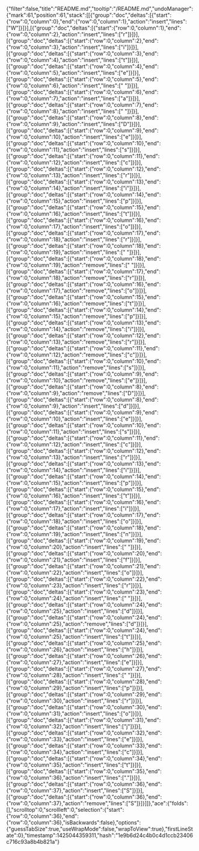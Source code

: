 {"filter":false,"title":"README.md","tooltip":"/README.md","undoManager":{"mark":61,"position":61,"stack":[[{"group":"doc","deltas":[{"start":{"row":0,"column":0},"end":{"row":0,"column":1},"action":"insert","lines":["W"]}]}],[{"group":"doc","deltas":[{"start":{"row":0,"column":1},"end":{"row":0,"column":2},"action":"insert","lines":["r"]}]}],[{"group":"doc","deltas":[{"start":{"row":0,"column":2},"end":{"row":0,"column":3},"action":"insert","lines":["i"]}]}],[{"group":"doc","deltas":[{"start":{"row":0,"column":3},"end":{"row":0,"column":4},"action":"insert","lines":["t"]}]}],[{"group":"doc","deltas":[{"start":{"row":0,"column":4},"end":{"row":0,"column":5},"action":"insert","lines":["e"]}]}],[{"group":"doc","deltas":[{"start":{"row":0,"column":5},"end":{"row":0,"column":6},"action":"insert","lines":[" "]}]}],[{"group":"doc","deltas":[{"start":{"row":0,"column":6},"end":{"row":0,"column":7},"action":"insert","lines":["a"]}]}],[{"group":"doc","deltas":[{"start":{"row":0,"column":7},"end":{"row":0,"column":8},"action":"insert","lines":[" "]}]}],[{"group":"doc","deltas":[{"start":{"row":0,"column":8},"end":{"row":0,"column":9},"action":"insert","lines":["D"]}]}],[{"group":"doc","deltas":[{"start":{"row":0,"column":9},"end":{"row":0,"column":10},"action":"insert","lines":["e"]}]}],[{"group":"doc","deltas":[{"start":{"row":0,"column":10},"end":{"row":0,"column":11},"action":"insert","lines":["s"]}]}],[{"group":"doc","deltas":[{"start":{"row":0,"column":11},"end":{"row":0,"column":12},"action":"insert","lines":["c"]}]}],[{"group":"doc","deltas":[{"start":{"row":0,"column":12},"end":{"row":0,"column":13},"action":"insert","lines":["r"]}]}],[{"group":"doc","deltas":[{"start":{"row":0,"column":13},"end":{"row":0,"column":14},"action":"insert","lines":["i"]}]}],[{"group":"doc","deltas":[{"start":{"row":0,"column":14},"end":{"row":0,"column":15},"action":"insert","lines":["p"]}]}],[{"group":"doc","deltas":[{"start":{"row":0,"column":15},"end":{"row":0,"column":16},"action":"insert","lines":["t"]}]}],[{"group":"doc","deltas":[{"start":{"row":0,"column":16},"end":{"row":0,"column":17},"action":"insert","lines":["o"]}]}],[{"group":"doc","deltas":[{"start":{"row":0,"column":17},"end":{"row":0,"column":18},"action":"insert","lines":["r"]}]}],[{"group":"doc","deltas":[{"start":{"row":0,"column":18},"end":{"row":0,"column":19},"action":"insert","lines":[" "]}]}],[{"group":"doc","deltas":[{"start":{"row":0,"column":18},"end":{"row":0,"column":19},"action":"remove","lines":[" "]}]}],[{"group":"doc","deltas":[{"start":{"row":0,"column":17},"end":{"row":0,"column":18},"action":"remove","lines":["r"]}]}],[{"group":"doc","deltas":[{"start":{"row":0,"column":16},"end":{"row":0,"column":17},"action":"remove","lines":["o"]}]}],[{"group":"doc","deltas":[{"start":{"row":0,"column":15},"end":{"row":0,"column":16},"action":"remove","lines":["t"]}]}],[{"group":"doc","deltas":[{"start":{"row":0,"column":14},"end":{"row":0,"column":15},"action":"remove","lines":["p"]}]}],[{"group":"doc","deltas":[{"start":{"row":0,"column":13},"end":{"row":0,"column":14},"action":"remove","lines":["i"]}]}],[{"group":"doc","deltas":[{"start":{"row":0,"column":12},"end":{"row":0,"column":13},"action":"remove","lines":["r"]}]}],[{"group":"doc","deltas":[{"start":{"row":0,"column":11},"end":{"row":0,"column":12},"action":"remove","lines":["c"]}]}],[{"group":"doc","deltas":[{"start":{"row":0,"column":10},"end":{"row":0,"column":11},"action":"remove","lines":["s"]}]}],[{"group":"doc","deltas":[{"start":{"row":0,"column":9},"end":{"row":0,"column":10},"action":"remove","lines":["e"]}]}],[{"group":"doc","deltas":[{"start":{"row":0,"column":8},"end":{"row":0,"column":9},"action":"remove","lines":["D"]}]}],[{"group":"doc","deltas":[{"start":{"row":0,"column":8},"end":{"row":0,"column":9},"action":"insert","lines":["d"]}]}],[{"group":"doc","deltas":[{"start":{"row":0,"column":9},"end":{"row":0,"column":10},"action":"insert","lines":["e"]}]}],[{"group":"doc","deltas":[{"start":{"row":0,"column":10},"end":{"row":0,"column":11},"action":"insert","lines":["s"]}]}],[{"group":"doc","deltas":[{"start":{"row":0,"column":11},"end":{"row":0,"column":12},"action":"insert","lines":["c"]}]}],[{"group":"doc","deltas":[{"start":{"row":0,"column":12},"end":{"row":0,"column":13},"action":"insert","lines":["r"]}]}],[{"group":"doc","deltas":[{"start":{"row":0,"column":13},"end":{"row":0,"column":14},"action":"insert","lines":["i"]}]}],[{"group":"doc","deltas":[{"start":{"row":0,"column":14},"end":{"row":0,"column":15},"action":"insert","lines":["p"]}]}],[{"group":"doc","deltas":[{"start":{"row":0,"column":15},"end":{"row":0,"column":16},"action":"insert","lines":["t"]}]}],[{"group":"doc","deltas":[{"start":{"row":0,"column":16},"end":{"row":0,"column":17},"action":"insert","lines":["i"]}]}],[{"group":"doc","deltas":[{"start":{"row":0,"column":17},"end":{"row":0,"column":18},"action":"insert","lines":["o"]}]}],[{"group":"doc","deltas":[{"start":{"row":0,"column":18},"end":{"row":0,"column":19},"action":"insert","lines":["n"]}]}],[{"group":"doc","deltas":[{"start":{"row":0,"column":19},"end":{"row":0,"column":20},"action":"insert","lines":[" "]}]}],[{"group":"doc","deltas":[{"start":{"row":0,"column":20},"end":{"row":0,"column":21},"action":"insert","lines":["f"]}]}],[{"group":"doc","deltas":[{"start":{"row":0,"column":21},"end":{"row":0,"column":22},"action":"insert","lines":["o"]}]}],[{"group":"doc","deltas":[{"start":{"row":0,"column":22},"end":{"row":0,"column":23},"action":"insert","lines":["r"]}]}],[{"group":"doc","deltas":[{"start":{"row":0,"column":23},"end":{"row":0,"column":24},"action":"insert","lines":[" "]}]}],[{"group":"doc","deltas":[{"start":{"row":0,"column":24},"end":{"row":0,"column":25},"action":"insert","lines":["d"]}]}],[{"group":"doc","deltas":[{"start":{"row":0,"column":24},"end":{"row":0,"column":25},"action":"remove","lines":["d"]}]}],[{"group":"doc","deltas":[{"start":{"row":0,"column":24},"end":{"row":0,"column":25},"action":"insert","lines":["t"]}]}],[{"group":"doc","deltas":[{"start":{"row":0,"column":25},"end":{"row":0,"column":26},"action":"insert","lines":["h"]}]}],[{"group":"doc","deltas":[{"start":{"row":0,"column":26},"end":{"row":0,"column":27},"action":"insert","lines":["e"]}]}],[{"group":"doc","deltas":[{"start":{"row":0,"column":27},"end":{"row":0,"column":28},"action":"insert","lines":[" "]}]}],[{"group":"doc","deltas":[{"start":{"row":0,"column":28},"end":{"row":0,"column":29},"action":"insert","lines":["p"]}]}],[{"group":"doc","deltas":[{"start":{"row":0,"column":29},"end":{"row":0,"column":30},"action":"insert","lines":["r"]}]}],[{"group":"doc","deltas":[{"start":{"row":0,"column":30},"end":{"row":0,"column":31},"action":"insert","lines":["o"]}]}],[{"group":"doc","deltas":[{"start":{"row":0,"column":31},"end":{"row":0,"column":32},"action":"insert","lines":["j"]}]}],[{"group":"doc","deltas":[{"start":{"row":0,"column":32},"end":{"row":0,"column":33},"action":"insert","lines":["e"]}]}],[{"group":"doc","deltas":[{"start":{"row":0,"column":33},"end":{"row":0,"column":34},"action":"insert","lines":["c"]}]}],[{"group":"doc","deltas":[{"start":{"row":0,"column":34},"end":{"row":0,"column":35},"action":"insert","lines":["t"]}]}],[{"group":"doc","deltas":[{"start":{"row":0,"column":35},"end":{"row":0,"column":36},"action":"insert","lines":["."]}]}],[{"group":"doc","deltas":[{"start":{"row":0,"column":36},"end":{"row":0,"column":37},"action":"insert","lines":["S"]}]}],[{"group":"doc","deltas":[{"start":{"row":0,"column":36},"end":{"row":0,"column":37},"action":"remove","lines":["S"]}]}]]},"ace":{"folds":[],"scrolltop":0,"scrollleft":0,"selection":{"start":{"row":0,"column":36},"end":{"row":0,"column":36},"isBackwards":false},"options":{"guessTabSize":true,"useWrapMode":false,"wrapToView":true},"firstLineState":0},"timestamp":1425044359311,"hash":"1e9b6d24c4b0c4d1ccb23406c716c93a8b4b821a"}